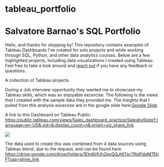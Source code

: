 # tableau_portfolio
# Salvatore Barnao's SQL Portfolio
Hello, and thanks for stopping by! This repository contains examples of Tableau Dashboards I've created for solo projects and while working through SQL, Python, and other data analytics courses. Below are a few highlighted projects, including data visualizations I created using Tableau. Feel free to take a look around and [reach out](https://www.linkedin.com/in/salvatore-barnao-b4421562/) if you have any feedback or questions.

A collection of Tableau projects

During a Job interview opportunity they wanted me to showcase my Tableau skills, which was an enjoyable excercise. The following is the views that I created with the sample data they provided me. 
The Insights that I pulled from this analysis excersize are in the google slide here:[Google Slide]( https://docs.google.com/presentation/d/1M_v6tDbZd0KcPp5hWkipoQApMv1Vn57StsFLn4Uao_Y/edit?usp=drive_link)

A link to this Dashboard on Tableau Public:
https://public.tableau.com/views/Sales_dashboard_practice/SalesbyState?:language=en-US&:sid=&:display_count=n&:origin=viz_share_link

<div class='tableauPlaceholder' id='viz1708705141219' style='position: relative'><noscript><a href='#'><img alt=' ' src='https:&#47;&#47;public.tableau.com&#47;static&#47;images&#47;Sa&#47;Sales_dashboard_practice&#47;SalesbyState&#47;1_rss.png' style='border: none' /></a></noscript><object class='tableauViz'  style='display:none;'><param name='host_url' value='https%3A%2F%2Fpublic.tableau.com%2F' /> <param name='embed_code_version' value='3' /> <param name='site_root' value='' /><param name='name' value='Sales_dashboard_practice&#47;SalesbyState' /><param name='tabs' value='yes' /><param name='toolbar' value='yes' /><param name='static_image' value='https:&#47;&#47;public.tableau.com&#47;static&#47;images&#47;Sa&#47;Sales_dashboard_practice&#47;SalesbyState&#47;1.png' /> <param name='animate_transition' value='yes' /><param name='display_static_image' value='yes' /><param name='display_spinner' value='yes' /><param name='display_overlay' value='yes' /><param name='display_count' value='yes' /><param name='language' value='en-US' /></object></div>

The data used to create this was combined from 4 data sources using Tableau blend, due to the request, and can be found here: https://drive.google.com/drive/folders/1Eto6jifUhZevQQJt6Tpr79jdFdqM7EhF?usp=drive_link
